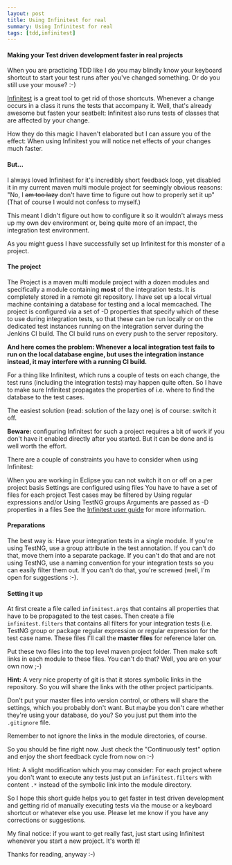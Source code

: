 ```yaml
---
layout: post
title: Using Infinitest for real
summary: Using Infinitest for real
tags: [tdd,infinitest]
---
```


#### Making your Test driven development faster in real projects
When you are practicing TDD like I do you may blindly know your keyboard shortcut to start your test runs after you've changed something. Or do you still use your mouse? :-)

[Infinitest](http://infinitest.github.com/) is a great tool to get rid of those shortcuts. Whenever a change occurs in a class it runs the tests that accompany it. Well, that's already awesome but fasten your seatbelt: Infinitest also runs tests of classes that are affected by your change.

How they do this magic I haven't elaborated but I can assure you of the effect: When using Infinitest you will notice net effects of your changes much faster.

#### But...
I always loved Infinitest for it's incredibly short feedback loop, yet disabled it in my current maven multi module project for seemingly obvious reasons: "No, I ~~am too lazy~~ don't have time to figure out how to properly set it up" (That of course I would not confess to myself.)

This meant I didn't figure out how to configure it so it wouldn't always mess up my own dev environment or, being quite more of an impact, the integration test environment.

As you might guess I have successfully set up Infinitest for this monster of a project.

#### The project
The Project is a maven multi module project with a dozen modules and specifically a module containing **most** of the integration tests. It is completely stored in a remote git repository. I have set up a local virtual machine containing a database for testing and a local memcached. The project is configured via a set of -D properties that specify which of these to use during integration tests, so that these can be run locally or on the dedicated test instances running on the integration server during the Jenkins CI build. The CI build runs on every push to the server repository.

**And here comes the problem: Whenever a local integration test fails to run on the local database engine, but uses the integration instance instead, it may interfere with a running CI build.**

For a thing like Infinitest, which runs a couple of tests on each change, the test runs (including the integration tests) may happen quite often. So I have to make sure Infinitest propagates the properties of i.e. where to find the database to the test cases.

The easiest solution (read: solution of the lazy one) is of course: switch it off.

**Beware:** configuring Infinitest for such a project requires a bit of work if you don't have it enabled directly after you started. But it can be done and is well worth the effort.

There are a couple of constraints you have to consider when using Infinitest:

When you are working in Eclipse you can not switch it on or off on a per project basis
Settings are configured using files
You have to have a set of files for each project
Test cases may be filtered by
Using regular expressions and/or
Using TestNG groups
Arguments are passed as -D properties in a files
See the [Infinitest user guide](http://infinitest.github.com/user_guide.html) for more information.

#### Preparations
The best way is: Have your integration tests in a single module. If you're using TestNG, use a group attribute in the test annotation. If you can't do that, move them into a separate package. If you can't do that and are not using TestNG, use a naming convention for your integration tests so you can easily filter them out. If you can't do that, you're screwed (well, I'm open for suggestions :-).

#### Setting it up
At first create a file called `infinitest.args` that contains all properties that have to be propagated to the test cases. Then create a file `infinitest.filters` that contains all filters for your integration tests (i.e. TestNG group or package regular expression or regular expression for the test case name. These files I'll call the **master files** for reference later on.

Put these two files into the top level maven project folder. Then make soft links in each module to these files. You can't do that? Well, you are on your own now ;-)

**Hint:** A very nice property of git is that it stores symbolic links in the repository. So you will share the links with the other project participants.

Don't put your master files into version control, or others will share the settings, which you probably don't want. But maybe you don't care whether they're using your database, do you? So you just put them into the `.gitignore` file.

Remember to not ignore the links in the module directories, of course.

So you should be fine right now. Just check the "Continuously test" option and enjoy the short feedback cycle from now on :-)

Hint: A slight modification which you may consider: For each project where you don't want to execute any tests just put an `infinitest.filters` with content `.*` instead of the symbolic link into the module directory.

So I hope this short guide helps you to get faster in test driven development and getting rid of manually executing tests via the mouse or a keyboard shortcut or whatever else you use. Please let me know if you have any corrections or suggestions.

My final notice: if you want to get really fast, just start using Infinitest whenever you start a new project. It's worth it!

Thanks for reading, anyway :-)
